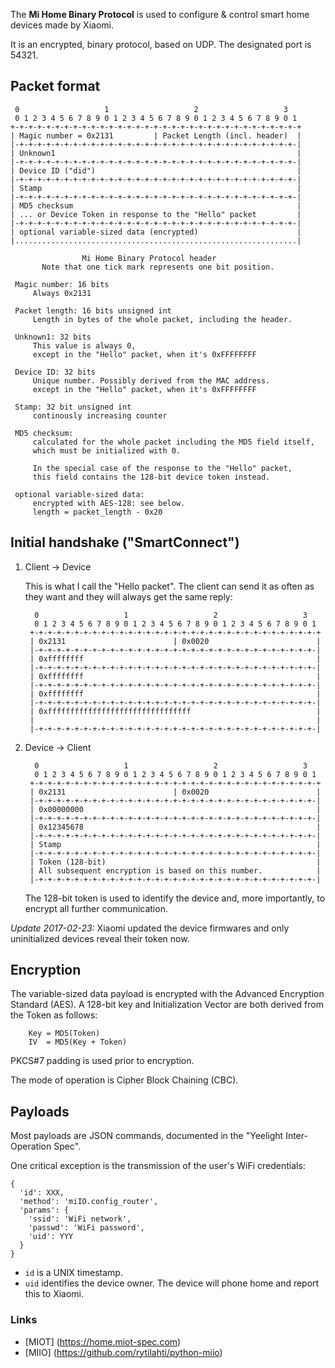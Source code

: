 The **Mi Home Binary Protocol** is used to configure & control smart home devices made by Xiaomi.

It is an encrypted, binary protocol, based on UDP. The designated port is 54321.

## Packet format

     0                   1                   2                   3   
     0 1 2 3 4 5 6 7 8 9 0 1 2 3 4 5 6 7 8 9 0 1 2 3 4 5 6 7 8 9 0 1 
    +-+-+-+-+-+-+-+-+-+-+-+-+-+-+-+-+-+-+-+-+-+-+-+-+-+-+-+-+-+-+-+-+
    | Magic number = 0x2131         | Packet Length (incl. header)  |
    |-+-+-+-+-+-+-+-+-+-+-+-+-+-+-+-+-+-+-+-+-+-+-+-+-+-+-+-+-+-+-+-|
    | Unknown1                                                      |
    |-+-+-+-+-+-+-+-+-+-+-+-+-+-+-+-+-+-+-+-+-+-+-+-+-+-+-+-+-+-+-+-|
    | Device ID ("did")                                             |
    |-+-+-+-+-+-+-+-+-+-+-+-+-+-+-+-+-+-+-+-+-+-+-+-+-+-+-+-+-+-+-+-|
    | Stamp                                                         |
    |-+-+-+-+-+-+-+-+-+-+-+-+-+-+-+-+-+-+-+-+-+-+-+-+-+-+-+-+-+-+-+-|
    | MD5 checksum                                                  |
    | ... or Device Token in response to the "Hello" packet         |
    |-+-+-+-+-+-+-+-+-+-+-+-+-+-+-+-+-+-+-+-+-+-+-+-+-+-+-+-+-+-+-+-|
    | optional variable-sized data (encrypted)                      |
    |...............................................................|
    
                    Mi Home Binary Protocol header
           Note that one tick mark represents one bit position.
     
     Magic number: 16 bits
         Always 0x2131
         
     Packet length: 16 bits unsigned int
         Length in bytes of the whole packet, including the header.
      
     Unknown1: 32 bits
         This value is always 0,
         except in the "Hello" packet, when it's 0xFFFFFFFF
         
     Device ID: 32 bits
         Unique number. Possibly derived from the MAC address.
         except in the "Hello" packet, when it's 0xFFFFFFFF
 
     Stamp: 32 bit unsigned int
         continously increasing counter
         
     MD5 checksum:
         calculated for the whole packet including the MD5 field itself,
         which must be initialized with 0.
         
         In the special case of the response to the "Hello" packet,
         this field contains the 128-bit device token instead.
     
     optional variable-sized data:
         encrypted with AES-128: see below.
         length = packet_length - 0x20


## Initial handshake ("SmartConnect")

1. Client → Device

   This is what I call the "Hello packet". The client can send it as often as
   they want and they will always get the same reply:

         0                   1                   2                   3   
         0 1 2 3 4 5 6 7 8 9 0 1 2 3 4 5 6 7 8 9 0 1 2 3 4 5 6 7 8 9 0 1 
        +-+-+-+-+-+-+-+-+-+-+-+-+-+-+-+-+-+-+-+-+-+-+-+-+-+-+-+-+-+-+-+-+
        | 0x2131                        | 0x0020                        |
        |-+-+-+-+-+-+-+-+-+-+-+-+-+-+-+-+-+-+-+-+-+-+-+-+-+-+-+-+-+-+-+-|
        | 0xffffffff                                                    |
        |-+-+-+-+-+-+-+-+-+-+-+-+-+-+-+-+-+-+-+-+-+-+-+-+-+-+-+-+-+-+-+-|
        | 0xffffffff                                                    |
        |-+-+-+-+-+-+-+-+-+-+-+-+-+-+-+-+-+-+-+-+-+-+-+-+-+-+-+-+-+-+-+-|
        | 0xffffffff                                                    |
        |-+-+-+-+-+-+-+-+-+-+-+-+-+-+-+-+-+-+-+-+-+-+-+-+-+-+-+-+-+-+-+-|
        | 0xffffffffffffffffffffffffffffffff                            |
        |                                                               |
        |-+-+-+-+-+-+-+-+-+-+-+-+-+-+-+-+-+-+-+-+-+-+-+-+-+-+-+-+-+-+-+-|


2. Device → Client

         0                   1                   2                   3   
         0 1 2 3 4 5 6 7 8 9 0 1 2 3 4 5 6 7 8 9 0 1 2 3 4 5 6 7 8 9 0 1 
        +-+-+-+-+-+-+-+-+-+-+-+-+-+-+-+-+-+-+-+-+-+-+-+-+-+-+-+-+-+-+-+-+
        | 0x2131                        | 0x0020                        |
        |-+-+-+-+-+-+-+-+-+-+-+-+-+-+-+-+-+-+-+-+-+-+-+-+-+-+-+-+-+-+-+-|
        | 0x00000000                                                    |
        |-+-+-+-+-+-+-+-+-+-+-+-+-+-+-+-+-+-+-+-+-+-+-+-+-+-+-+-+-+-+-+-|
        | 0x12345678                                                    |
        |-+-+-+-+-+-+-+-+-+-+-+-+-+-+-+-+-+-+-+-+-+-+-+-+-+-+-+-+-+-+-+-|
        | Stamp                                                         |
        |-+-+-+-+-+-+-+-+-+-+-+-+-+-+-+-+-+-+-+-+-+-+-+-+-+-+-+-+-+-+-+-|
        | Token (128-bit)                                               |
        | All subsequent encryption is based on this number.            |
        |-+-+-+-+-+-+-+-+-+-+-+-+-+-+-+-+-+-+-+-+-+-+-+-+-+-+-+-+-+-+-+-|

   The 128-bit token is used to identify the device and, more importantly, to
   encrypt all further communication.

*Update 2017-02-23:* Xiaomi updated the device firmwares and only
uninitialized devices reveal their token now.

## Encryption
The variable-sized data payload is encrypted with the Advanced Encryption
Standard (AES). A 128-bit key and Initialization Vector are both derived from
the Token as follows:

```
    Key = MD5(Token)
    IV  = MD5(Key + Token)
```

PKCS#7 padding is used prior to encryption.

The mode of operation is Cipher Block Chaining (CBC).

## Payloads
Most payloads are JSON commands, documented in the "Yeelight Inter-Operation
Spec".

One critical exception is the transmission of the user's WiFi credentials:

    {
      'id': XXX, 
      'method': 'miIO.config_router',
      'params': {
        'ssid': 'WiFi network',
        'passwd': 'WiFi password',
        'uid': YYY
      }
    }

* `id` is a UNIX timestamp.
* `uid` identifies the device owner. The device will phone home and report this to Xiaomi.

### Links 
* [MIOT] (https://home.miot-spec.com)
* [MIIO] (https://github.com/rytilahti/python-miio)
